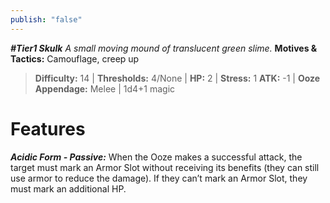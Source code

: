 ```yaml
---
publish: "false"
---
```

***#Tier1 Skulk***
*A small moving mound of translucent green slime.*
**Motives & Tactics:** Camouflage, creep up

> **Difficulty:** 14 | **Thresholds:** 4/None | **HP:** 2 | **Stress:** 1
> **ATK:** -1 | **Ooze Appendage:** Melee | 1d4+1 magic

# Features

***Acidic Form - Passive:*** When the Ooze makes a successful attack, the target must mark an Armor Slot without receiving its benefits (they can still use armor to reduce the damage). If they can’t mark an Armor Slot, they must mark an additional HP.
